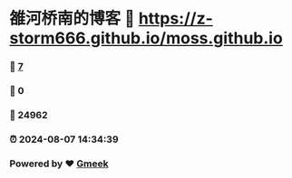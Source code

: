 # 雒河桥南的博客 :link: https://z-storm666.github.io/moss.github.io 
### :page_facing_up: [7](https://z-storm666.github.io/moss.github.io/tag.html) 
### :speech_balloon: 0 
### :hibiscus: 24962 
### :alarm_clock: 2024-08-07 14:34:39 
### Powered by :heart: [Gmeek](https://github.com/Meekdai/Gmeek)
